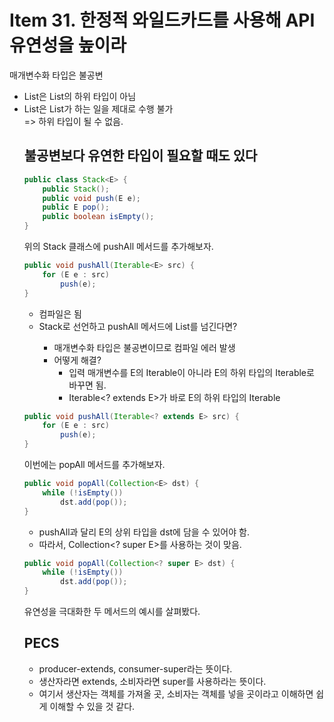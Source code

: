 # Item 31. 한정적 와일드카드를 사용해 API 유연성을 높이라

매개변수화 타입은 불공변
- List<String>은 List<Object>의 하위 타입이 아님
- List<String>은 List<Object>가 하는 일을 제대로 수행 불가  
=> 하위 타입이 될 수 없음.  

## 불공변보다 유연한 타입이 필요할 때도 있다
```java
public class Stack<E> {
    public Stack();
    public void push(E e);
    public E pop();
    public boolean isEmpty();
}
```
위의 Stack 클래스에 pushAll 메서드를 추가해보자.
```java
public void pushAll(Iterable<E> src) {
    for (E e : src)
        push(e);
}
```
- 컴파일은 됨
- Stack<Number>로 선언하고 pushAll 메서드에 List<Integer>를 넘긴다면?
  - 매개변수화 타입은 불공변이므로 컴파일 에러 발생
  - 어떻게 해결?
    - 입력 매개변수를 E의 Iterable이 아니라 E의 하위 타입의 Iterable로 바꾸면 됨.
    - Iterable<? extends E>가 바로 E의 하위 타입의 Iterable

```java
public void pushAll(Iterable<? extends E> src) {
    for (E e : src)
        push(e);
}
```

이번에는 popAll 메서드를 추가해보자.
```java
public void popAll(Collection<E> dst) {
    while (!isEmpty())
        dst.add(pop());
}
```
- pushAll과 달리 E의 상위 타입을 dst에 담을 수 있어야 함.
- 따라서, Collection<? super E>를 사용하는 것이 맞음.
```java
public void popAll(Collection<? super E> dst) {
    while (!isEmpty())
        dst.add(pop());
}
```
유연성을 극대화한 두 메서드의 예시를 살펴봤다.

## PECS
- producer-extends, consumer-super라는 뜻이다.
- 생산자라면 extends, 소비자라면 super를 사용하라는 뜻이다.
- 여기서 생산자는 객체를 가져올 곳, 소비자는 객체를 넣을 곳이라고 이해하면 쉽게 이해할 수 있을 것 같다.

